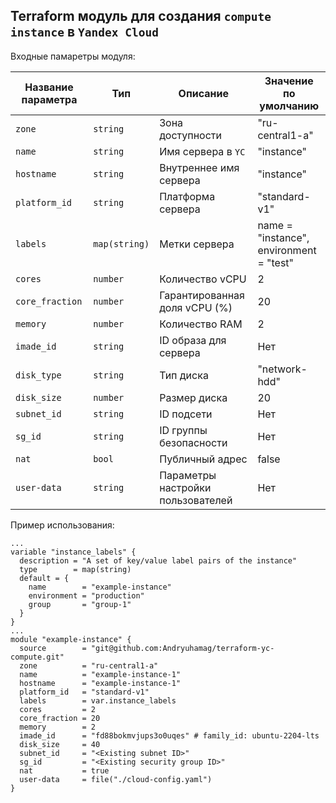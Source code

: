 ## Terraform модуль для создания `compute instance` в `Yandex Cloud`

Входные памаретры модуля:

| Название параметра | Тип           | Описание                          | Значение по умолчанию                   |
|--------------------|---------------|-----------------------------------|-----------------------------------------|
| `zone`             | `string`      | Зона доступности                  | "ru-central1-a"                         |
| `name`             | `string`      | Имя сервера в `YC`                | "instance"                              |
| `hostname`         | `string`      | Внутреннее имя сервера            | "instance"                              |
| `platform_id`      | `string`      | Платформа сервера                 | "standard-v1"                           |
| `labels`           | `map(string)` | Метки сервера                     | name = "instance", environment = "test" |
| `cores`            | `number`      | Количество vCPU                   | 2                                       |
| `core_fraction`    | `number`      | Гарантированная доля vCPU (%)     | 20                                      |
| `memory`           | `number`      | Количество RAM                    | 2                                       |
| `imade_id`         | `string`      | ID образа для сервера             | Нет                                     |
| `disk_type`        | `string`      | Тип диска                         | "network-hdd"                           |
| `disk_size`        | `number`      | Размер диска                      | 20                                      |
| `subnet_id`        | `string`      | ID подсети                        | Нет                                     |
| `sg_id`            | `string`      | ID группы безопасности            | Нет                                     |
| `nat`              | `bool`        | Публичный адрес                   | false                                   |
| `user-data`        | `string`      | Параметры настройки пользователей | Нет                                     |

Пример использования:

```
...
variable "instance_labels" {
  description = "A set of key/value label pairs of the instance"
  type        = map(string)
  default = {
    name        = "example-instance"
    environment = "production"
    group       = "group-1"
  }
}
...
module "example-instance" {
  source        = "git@github.com:Andryuhamag/terraform-yc-compute.git"
  zone          = "ru-central1-a"
  name          = "example-instance-1"
  hostname      = "example-instance-1"
  platform_id   = "standard-v1"
  labels        = var.instance_labels
  cores         = 2
  core_fraction = 20
  memory        = 2
  imade_id      = "fd88bokmvjups3o0uqes" # family_id: ubuntu-2204-lts
  disk_size     = 40
  subnet_id     = "<Existing subnet ID>"
  sg_id         = "<Existing security group ID>"
  nat           = true
  user-data     = file("./cloud-config.yaml")
}
```